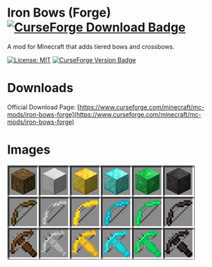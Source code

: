 # Iron Bows (Forge) [![CurseForge Download Badge](https://cf.way2muchnoise.eu/full_631414_downloads.svg)](https://www.curseforge.com/minecraft/mc-mods/iron-bows-forge)

A mod for Minecraft that adds tiered bows and crossbows.

[![License: MIT](https://img.shields.io/badge/License-MIT-green.svg)](https://opensource.org/licenses/MIT) [![CurseForge Version Badge](https://cf.way2muchnoise.eu/versions/631414.svg)](https://www.curseforge.com/minecraft/mc-mods/iron-bows-forge)
# Downloads

Official Download Page: [https://www.curseforge.com/minecraft/mc-mods/iron-bows-forge](https://www.curseforge.com/minecraft/mc-mods/iron-bows-forge)
# Images
![Bow Tiers](https://github.com/mpbb/ironbows/blob/1.19.4/ironbows.JPG?raw=true)
